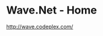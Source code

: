 <!--
id: 210284481
link: http://kevinisom.info/post/210284481/wave-net-home
slug: wave-net-home
date: Mon Oct 12 2009 07:39:37 GMT+1300 (NZDT)
raw: {"blog_name":"kevinisom","id":210284481,"post_url":"http://kevinisom.info/post/210284481/wave-net-home","slug":"wave-net-home","type":"link","date":"2009-10-11 18:39:37 GMT","timestamp":1255286377,"state":"published","format":"html","reblog_key":"uZYKvlDp","tags":[],"short_url":"http://tmblr.co/Zw68YyCYA-1","highlighted":[],"feed_item":"http://wave.codeplex.com/","from_feed_id":"650234","note_count":0,"title":"Wave.Net - Home","url":"http://wave.codeplex.com/","description":""}
publish: 2009-10-012
tags: 
title: Wave.Net - Home
-->


Wave.Net - Home
===============

<http://wave.codeplex.com/>

